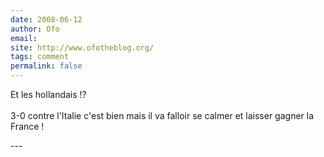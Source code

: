 ```yaml
---
date: 2008-06-12
author: Ofo
email: 
site: http://www.ofotheblog.org/
tags: comment
permalink: false
---
```


<p>Et les hollandais !? <br />
<br />
3-0 contre l'Italie c'est bien mais il va falloir se calmer et laisser gagner la France !</p>
---